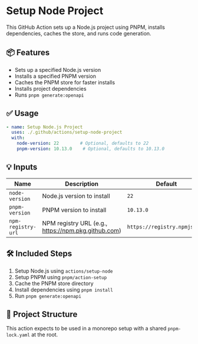 # Setup Node Project

This GitHub Action sets up a Node.js project using PNPM, installs dependencies, caches the store, and runs code generation.

## 📦 Features

* Sets up a specified Node.js version
* Installs a specified PNPM version
* Caches the PNPM store for faster installs
* Installs project dependencies
* Runs `pnpm generate:openapi`

## ✅ Usage

```yaml
- name: Setup Node.js Project
  uses: ./.github/actions/setup-node-project
  with:
    node-version: 22        # Optional, defaults to 22
    pnpm-version: 10.13.0    # Optional, defaults to 10.13.0
```

## 💡 Inputs

| Name               | Description                                         | Default                      | Required |
|--------------------|-----------------------------------------------------|------------------------------|----------|
| `node-version`     | Node.js version to install                          | `22`                         | ❌        |
| `pnpm-version`     | PNPM version to install                             | `10.13.0`                    | ❌        |
| `npm-registry-url` | NPM registry URL (e.g., https://npm.pkg.github.com) | `https://registry.npmjs.org` | ❌        |

## 🛠 Included Steps

1. Setup Node.js using `actions/setup-node`
2. Setup PNPM using `pnpm/action-setup`
3. Cache the PNPM store directory
4. Install dependencies using `pnpm install`
5. Run `pnpm generate:openapi`

## 📁 Project Structure

This action expects to be used in a monorepo setup with a shared `pnpm-lock.yaml` at the root.
